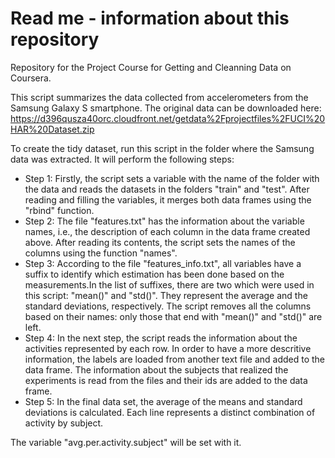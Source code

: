Read me - information about this repository
=======================

Repository for the Project Course for Getting and Cleanning Data on Coursera.

This script summarizes the data collected from accelerometers from the Samsung Galaxy S smartphone. 
The original data can be downloaded here: https://d396qusza40orc.cloudfront.net/getdata%2Fprojectfiles%2FUCI%20HAR%20Dataset.zip 

To create the tidy dataset, run this script in the folder where the Samsung data was extracted. It will perform the following steps:

* Step 1: Firstly, the script sets a variable with the name of the folder with the data and reads the datasets in the folders "train" and "test". After reading and filling the variables, it merges both data frames using the "rbind" function.
* Step 2: The file "features.txt" has the information about the variable names, i.e., the description of each column in the data frame created above. After reading its contents, the script sets the names of the columns using the function "names".
* Step 3: According to the file "features_info.txt", all variables have a suffix to identify which estimation has been done based on the measurements.In the list of suffixes, there are two which were used in this script: "mean()" and "std()".
They represent the average and the standard deviations, respectively.
The script removes all the columns based on their names: only those that end with "mean()" and "std()" are left.
* Step 4: In the next step, the script reads the information about the activities represented by each row. In order to have a more descritive information, the labels are loaded from another text file and added to the data frame.
The information about the subjects that realized the experiments is read from the files and their ids are added to the data frame.
* Step 5: In the final data set, the average of the means and standard deviations is calculated. Each line represents a distinct combination of activity by subject.

The variable "avg.per.activity.subject" will be set with it.
